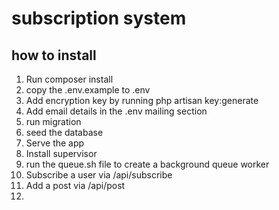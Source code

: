 # subscription system
## how to install
1. Run composer install
2. copy the .env.example to .env
3. Add encryption key by running php artisan key:generate
4. Add email details in the .env mailing section
5. run migration 
6. seed the database
7. Serve the app
8. Install supervisor
9. run the queue.sh file to create a background queue worker
10. Subscribe a user via /api/subscribe
11. Add a post via /api/post
12. 